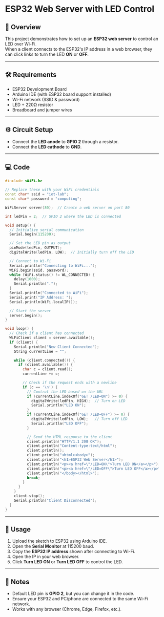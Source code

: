 # ESP32 Web Server with LED Control

## 📖 Overview
This project demonstrates how to set up an **ESP32 web server** to control an LED over Wi-Fi.  
When a client connects to the ESP32's IP address in a web browser, they can click links to turn the LED **ON** or **OFF**.

---

## 🛠 Requirements
- ESP32 Development Board  
- Arduino IDE (with ESP32 board support installed)  
- Wi-Fi network (SSID & password)  
- LED + 220Ω resistor  
- Breadboard and jumper wires  

---

## ⚙️ Circuit Setup
- Connect the **LED anode** to **GPIO 2** through a resistor.  
- Connect the **LED cathode** to **GND**.  

---

## 💻 Code
```cpp
#include <WiFi.h>

// Replace these with your WiFi credentials
const char* ssid = "iot-lab";
const char* password = "computing";

WiFiServer server(80);  // Create a web server on port 80

int ledPin = 2;  // GPIO 2 where the LED is connected

void setup() {
  // Initialize serial communication
  Serial.begin(115200);

  // Set the LED pin as output
  pinMode(ledPin, OUTPUT);
  digitalWrite(ledPin, LOW);  // Initially turn off the LED

  // Connect to Wi-Fi
  Serial.println("Connecting to WiFi...");
  WiFi.begin(ssid, password);
  while (WiFi.status() != WL_CONNECTED) {
    delay(1000);
    Serial.println(".");
  }
  Serial.println("Connected to WiFi");
  Serial.print("IP Address: ");
  Serial.println(WiFi.localIP());

  // Start the server
  server.begin();
}

void loop() {
  // Check if a client has connected
  WiFiClient client = server.available();
  if (client) {
    Serial.println("New Client Connected");
    String currentLine = "";

    while (client.connected()) {
      if (client.available()) {
        char c = client.read();
        currentLine += c;

        // Check if the request ends with a newline
        if (c == '\n') {
          // Control the LED based on the URL
          if (currentLine.indexOf("GET /LED=ON") >= 0) {
            digitalWrite(ledPin, HIGH);  // Turn on LED
            Serial.println("LED ON");
          }
          if (currentLine.indexOf("GET /LED=OFF") >= 0) {
            digitalWrite(ledPin, LOW);   // Turn off LED
            Serial.println("LED OFF");
          }

          // Send the HTML response to the client
          client.println("HTTP/1.1 200 OK");
          client.println("Content-type:text/html");
          client.println();
          client.println("<html><body>");
          client.println("<h1>ESP32 Web Server</h1>");
          client.println("<p><a href=\"/LED=ON\">Turn LED ON</a></p>");
          client.println("<p><a href=\"/LED=OFF\">Turn LED OFF</a></p>");
          client.println("</body></html>");
          break;
        }
      }
    }
    client.stop();
    Serial.println("Client Disconnected");
  }
}
```

---

## 🚦 Usage
1. Upload the sketch to ESP32 using Arduino IDE.  
2. Open the **Serial Monitor** at 115200 baud.  
3. Copy the **ESP32 IP address** shown after connecting to Wi-Fi.  
4. Open the IP in your web browser.  
5. Click **Turn LED ON** or **Turn LED OFF** to control the LED.  

---

## 📌 Notes
- Default LED pin is **GPIO 2**, but you can change it in the code.  
- Ensure your ESP32 and PC/phone are connected to the same Wi-Fi network.  
- Works with any browser (Chrome, Edge, Firefox, etc.).  

